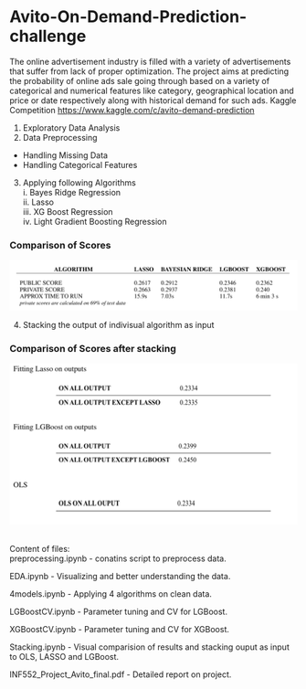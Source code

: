 # Avito-On-Demand-Prediction-challenge

The online advertisement industry is filled with a variety of advertisements that suffer from lack of proper optimization. 
The project aims at predicting the probability of online ads sale going through based on a variety of categorical and numerical features like category, geographical location and price or date respectively along with historical demand for such ads.
Kaggle Competition https://www.kaggle.com/c/avito-demand-prediction

1. Exploratory Data Analysis
2. Data Preprocessing
 - Handling Missing Data
 - Handling Categorical Features
3. Applying following Algorithms <br>
 i. Bayes Ridge Regression  <br>
 ii. Lasso <br>
 iii. XG Boost Regression <br> 
 iv. Light Gradient Boosting Regression <br>

 ### Comparison of Scores <br>
 
 ![Screenshot](images/Untitled.png)

4. Stacking the output of indivisual algorithm as input  

 ### Comparison of Scores after stacking <br>
 
![Screenshot](images/u2.png)

<br>
Content of files:<br>
preprocessing.ipynb - conatins script to preprocess data.<br>

EDA.ipynb - Visualizing and better understanding the data. <br>

4models.ipynb - Applying 4 algorithms on clean data. <br>

LGBoostCV.ipynb - Parameter tuning and CV for LGBoost. <br>

XGBoostCV.ipynb - Parameter tuning and CV for XGBoost. <br>

Stacking.ipynb - Visual comparision of results and stacking ouput as input to OLS, LASSO and LGBoost. <br>

INF552_Project_Avito_final.pdf - Detailed report on project. 
